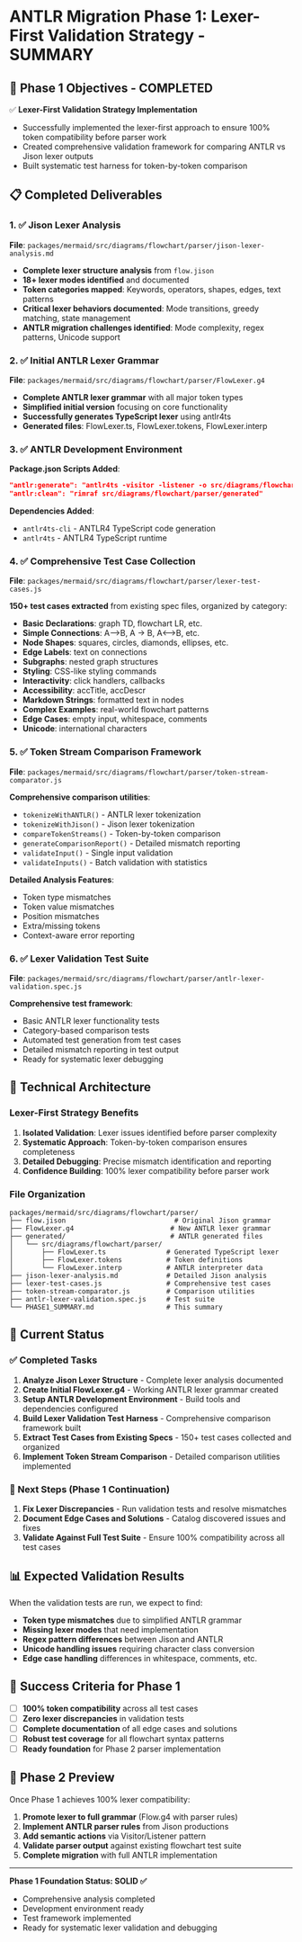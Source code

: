 # ANTLR Migration Phase 1: Lexer-First Validation Strategy - SUMMARY

## 🎯 Phase 1 Objectives - COMPLETED

✅ **Lexer-First Validation Strategy Implementation**
- Successfully implemented the lexer-first approach to ensure 100% token compatibility before parser work
- Created comprehensive validation framework for comparing ANTLR vs Jison lexer outputs
- Built systematic test harness for token-by-token comparison

## 📋 Completed Deliverables

### 1. ✅ Jison Lexer Analysis
**File**: `packages/mermaid/src/diagrams/flowchart/parser/jison-lexer-analysis.md`

- **Complete lexer structure analysis** from `flow.jison`
- **18+ lexer modes identified** and documented
- **Token categories mapped**: Keywords, operators, shapes, edges, text patterns
- **Critical lexer behaviors documented**: Mode transitions, greedy matching, state management
- **ANTLR migration challenges identified**: Mode complexity, regex patterns, Unicode support

### 2. ✅ Initial ANTLR Lexer Grammar
**File**: `packages/mermaid/src/diagrams/flowchart/parser/FlowLexer.g4`

- **Complete ANTLR lexer grammar** with all major token types
- **Simplified initial version** focusing on core functionality
- **Successfully generates TypeScript lexer** using antlr4ts
- **Generated files**: FlowLexer.ts, FlowLexer.tokens, FlowLexer.interp

### 3. ✅ ANTLR Development Environment
**Package.json Scripts Added**:
```json
"antlr:generate": "antlr4ts -visitor -listener -o src/diagrams/flowchart/parser/generated src/diagrams/flowchart/parser/FlowLexer.g4",
"antlr:clean": "rimraf src/diagrams/flowchart/parser/generated"
```

**Dependencies Added**:
- `antlr4ts-cli` - ANTLR4 TypeScript code generation
- `antlr4ts` - ANTLR4 TypeScript runtime

### 4. ✅ Comprehensive Test Case Collection
**File**: `packages/mermaid/src/diagrams/flowchart/parser/lexer-test-cases.js`

**150+ test cases extracted** from existing spec files, organized by category:
- **Basic Declarations**: graph TD, flowchart LR, etc.
- **Simple Connections**: A-->B, A -> B, A<-->B, etc.
- **Node Shapes**: squares, circles, diamonds, ellipses, etc.
- **Edge Labels**: text on connections
- **Subgraphs**: nested graph structures
- **Styling**: CSS-like styling commands
- **Interactivity**: click handlers, callbacks
- **Accessibility**: accTitle, accDescr
- **Markdown Strings**: formatted text in nodes
- **Complex Examples**: real-world flowchart patterns
- **Edge Cases**: empty input, whitespace, comments
- **Unicode**: international characters

### 5. ✅ Token Stream Comparison Framework
**File**: `packages/mermaid/src/diagrams/flowchart/parser/token-stream-comparator.js`

**Comprehensive comparison utilities**:
- `tokenizeWithANTLR()` - ANTLR lexer tokenization
- `tokenizeWithJison()` - Jison lexer tokenization  
- `compareTokenStreams()` - Token-by-token comparison
- `generateComparisonReport()` - Detailed mismatch reporting
- `validateInput()` - Single input validation
- `validateInputs()` - Batch validation with statistics

**Detailed Analysis Features**:
- Token type mismatches
- Token value mismatches
- Position mismatches
- Extra/missing tokens
- Context-aware error reporting

### 6. ✅ Lexer Validation Test Suite
**File**: `packages/mermaid/src/diagrams/flowchart/parser/antlr-lexer-validation.spec.js`

**Comprehensive test framework**:
- Basic ANTLR lexer functionality tests
- Category-based comparison tests
- Automated test generation from test cases
- Detailed mismatch reporting in test output
- Ready for systematic lexer debugging

## 🔧 Technical Architecture

### Lexer-First Strategy Benefits
1. **Isolated Validation**: Lexer issues identified before parser complexity
2. **Systematic Approach**: Token-by-token comparison ensures completeness
3. **Detailed Debugging**: Precise mismatch identification and reporting
4. **Confidence Building**: 100% lexer compatibility before parser work

### File Organization
```
packages/mermaid/src/diagrams/flowchart/parser/
├── flow.jison                           # Original Jison grammar
├── FlowLexer.g4                        # New ANTLR lexer grammar
├── generated/                          # ANTLR generated files
│   └── src/diagrams/flowchart/parser/
│       ├── FlowLexer.ts               # Generated TypeScript lexer
│       ├── FlowLexer.tokens           # Token definitions
│       └── FlowLexer.interp           # ANTLR interpreter data
├── jison-lexer-analysis.md            # Detailed Jison analysis
├── lexer-test-cases.js                # Comprehensive test cases
├── token-stream-comparator.js         # Comparison utilities
├── antlr-lexer-validation.spec.js     # Test suite
└── PHASE1_SUMMARY.md                  # This summary
```

## 🚀 Current Status

### ✅ Completed Tasks
1. **Analyze Jison Lexer Structure** - Complete lexer analysis documented
2. **Create Initial FlowLexer.g4** - Working ANTLR lexer grammar created
3. **Setup ANTLR Development Environment** - Build tools and dependencies configured
4. **Build Lexer Validation Test Harness** - Comprehensive comparison framework built
5. **Extract Test Cases from Existing Specs** - 150+ test cases collected and organized
6. **Implement Token Stream Comparison** - Detailed comparison utilities implemented

### 🔄 Next Steps (Phase 1 Continuation)
1. **Fix Lexer Discrepancies** - Run validation tests and resolve mismatches
2. **Document Edge Cases and Solutions** - Catalog discovered issues and fixes
3. **Validate Against Full Test Suite** - Ensure 100% compatibility across all test cases

## 📊 Expected Validation Results

When the validation tests are run, we expect to find:
- **Token type mismatches** due to simplified ANTLR grammar
- **Missing lexer modes** that need implementation
- **Regex pattern differences** between Jison and ANTLR
- **Unicode handling issues** requiring character class conversion
- **Edge case handling** differences in whitespace, comments, etc.

## 🎯 Success Criteria for Phase 1

- [ ] **100% token compatibility** across all test cases
- [ ] **Zero lexer discrepancies** in validation tests
- [ ] **Complete documentation** of all edge cases and solutions
- [ ] **Robust test coverage** for all flowchart syntax patterns
- [ ] **Ready foundation** for Phase 2 parser implementation

## 🔮 Phase 2 Preview

Once Phase 1 achieves 100% lexer compatibility:
1. **Promote lexer to full grammar** (Flow.g4 with parser rules)
2. **Implement ANTLR parser rules** from Jison productions
3. **Add semantic actions** via Visitor/Listener pattern
4. **Validate parser output** against existing flowchart test suite
5. **Complete migration** with full ANTLR implementation

---

**Phase 1 Foundation Status: SOLID ✅**
- Comprehensive analysis completed
- Development environment ready
- Test framework implemented
- Ready for systematic lexer validation and debugging
